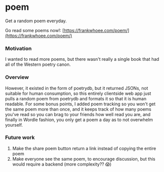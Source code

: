 # poem
Get a random poem everyday.

Go read some poems now!: [https://frankwhoee.com/poem/](https://frankwhoee.com/poem/)

### Motivation
I wanted to read more poems, but there wasn't really a single book that had all of the Western poetry canon.
### Overview
However, it existed in the form of poetrydb, but it returned JSONs, not suitable for human consumption, so this entirely clientside web app just pulls a random poem from poetrydb and formats it so that it is human readable. For some bonus points, I added poem tracking so you won't get the same poem more than once, and it keeps track of how many poems you've read so you can brag to your friends how well read you are, and finally in Wordle fashion, you only get a poem a day as to not overwhelm yourself.

### Future work
1. Make the share poem button return a link instead of copying the entire poem
2. Make everyone see the same poem, to encourage discussion, but this would require a backend (more complexity?? 😱)
